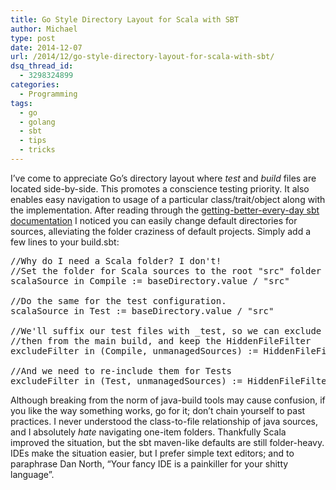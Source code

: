 ```yaml
---
title: Go Style Directory Layout for Scala with SBT
author: Michael
type: post
date: 2014-12-07
url: /2014/12/go-style-directory-layout-for-scala-with-sbt/
dsq_thread_id:
  - 3298324899
categories:
  - Programming
tags:
  - go
  - golang
  - sbt
  - tips
  - tricks
---
```

I&#8217;ve come to appreciate Go&#8217;s directory layout where _test_ and _build_ files are located side-by-side. This promotes a conscience testing priority. It also enables easy navigation to usage of a particular class/trait/object along with the implementation. After reading through the [getting-better-every-day sbt documentation][1] I noticed you can easily change default directories for sources, alleviating the folder craziness of default projects. Simply add a few lines to your build.sbt:

<pre class="syntax scala">//Why do I need a Scala folder? I don't!
//Set the folder for Scala sources to the root "src" folder
scalaSource in Compile := baseDirectory.value / "src"

//Do the same for the test configuration. 
scalaSource in Test := baseDirectory.value / "src"

//We'll suffix our test files with _test, so we can exclude
//then from the main build, and keep the HiddenFileFilter
excludeFilter in (Compile, unmanagedSources) := HiddenFileFilter || "*_test.scala"

//And we need to re-include them for Tests 
excludeFilter in (Test, unmanagedSources) := HiddenFileFilter
</pre>

Although breaking from the norm of java-build tools may cause confusion, if you like the way something works, go for it; don&#8217;t chain yourself to past practices. I never understood the class-to-file relationship of java sources, and I absolutely _hate_ navigating one-item folders. Thankfully Scala improved the situation, but the sbt maven-like defaults are still folder-heavy. IDEs make the situation easier, but I prefer simple text editors; and to paraphrase Dan North, &#8220;Your fancy IDE is a painkiller for your shitty language&#8221;.

 [1]: http://www.scala-sbt.org/0.13.2/docs/Howto/defaultpaths.html

